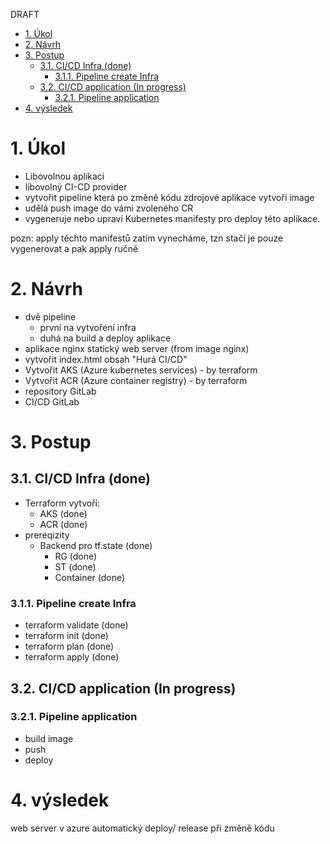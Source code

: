 DRAFT
<!-- TOC -->
- [1. Úkol](#1-úkol)
- [2. Návrh](#2-návrh)
- [3. Postup](#3-postup)
	- [3.1. CI/CD Infra (done)](#31-cicd-infra-done)
		- [3.1.1. Pipeline create Infra](#311-pipeline-create-infra)
	- [3.2. CI/CD application (In progress)](#32-cicd-application-in-progress)
		- [3.2.1. Pipeline application](#321-pipeline-application)
- [4. výsledek](#4-výsledek)
<!-- /TOC -->

# 1. Úkol  
- Libovolnou aplikaci
- libovolný CI-CD provider
- vytvořit pipeline která po změně kódu zdrojové aplikace vytvoří image
- udělá push image do vámi zvoleného CR
- vygeneruje nebo upraví Kubernetes manifesty pro deploy této aplikace.

pozn: apply těchto manifestů zatím vynecháme, tzn stačí je pouze vygenerovat a pak apply ručně

# 2. Návrh
- dvě pipeline
  - první na vytvoření infra
  - duhá na build a deploy aplikace
- aplikace nginx statický web server (from image nginx)
- vytvořit index.html obsah "Hurá CI/CD"
- Vytvořit AKS (Azure kubernetes services) - by terraform
- Vytvořit ACR (Azure container registry) - by terraform
- repository GitLab
- CI/CD GitLab

# 3. Postup

## 3.1. CI/CD Infra (done)
- Terraform vytvoří:
    - AKS (done)
    - ACR (done)
- prereqizity
  - Backend pro tf.state  (done)
    - RG (done)
    - ST (done)
    - Container (done)

### 3.1.1. Pipeline create Infra
 - terraform validate (done)
 - terraform init (done)
 - terraform plan (done)
 - terraform apply (done)

## 3.2. CI/CD application (In progress)

### 3.2.1. Pipeline application
 - build image
 - push
 - deploy

# 4. výsledek
web server v azure automatický deploy/ release při změně kódu 